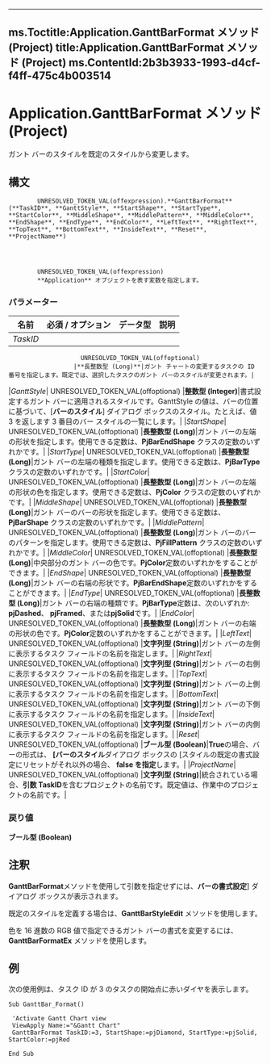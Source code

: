

---
ms.Toctitle:Application.GanttBarFormat メソッド (Project)
title:Application.GanttBarFormat メソッド (Project)
ms.ContentId:2b3b3933-1993-d4cf-f4ff-475c4b003514
---
# Application.GanttBarFormat メソッド (Project)




ガント バーのスタイルを既定のスタイルから変更します。

## 構文

            UNRESOLVED_TOKEN_VAL(offexpression).**GanttBarFormat**(**TaskID**, **GanttStyle**, **StartShape**, **StartType**, **StartColor**, **MiddleShape**, **MiddlePattern**, **MiddleColor**, **EndShape**, **EndType**, **EndColor**, **LeftText**, **RightText**, **TopText**, **BottomText**, **InsideText**, **Reset**, **ProjectName**)




            UNRESOLVED_TOKEN_VAL(offexpression)
            **Application** オブジェクトを表す変数を指定します。

### パラメーター

|**名前**|**必須 / オプション**|**データ型**|**説明**|
|---|---|---|---|
|*TaskID*|
                        UNRESOLVED_TOKEN_VAL(offoptional)
                      |**長整数型 (Long)**|ガント チャートの変更するタスクの ID 番号を指定します。既定では、選択したタスクのガント バーのスタイルが変更されます。|
|*GanttStyle*|
                        UNRESOLVED_TOKEN_VAL(offoptional)
                      |**整数型 (Integer)**|書式設定するガント バーに適用されるスタイルです。GanttStyle の値は、バーの位置に基づいて、[**バーのスタイル**] ダイアログ ボックスのスタイル。たとえば、値 3 を返します 3 番目のバー スタイルの一覧にします。|
|*StartShape*|
                        UNRESOLVED_TOKEN_VAL(offoptional)
                      |**長整数型 (Long)**|ガント バーの左端の形状を指定します。使用できる定数は、**PjBarEndShape** クラスの定数のいずれかです。|
|*StartType*|
                        UNRESOLVED_TOKEN_VAL(offoptional)
                      |**長整数型 (Long)**|ガント バーの左端の種類を指定します。使用できる定数は、**PjBarType** クラスの定数のいずれかです。|
|*StartColor*|
                        UNRESOLVED_TOKEN_VAL(offoptional)
                      |**長整数型 (Long)**|ガント バーの左端の形状の色を指定します。使用できる定数は、**PjColor** クラスの定数のいずれかです。|
|*MiddleShape*|
                        UNRESOLVED_TOKEN_VAL(offoptional)
                      |**長整数型 (Long)**|ガント バーのバーの形状を指定します。使用できる定数は、**PjBarShape** クラスの定数のいずれかです。|
|*MiddlePattern*|
                        UNRESOLVED_TOKEN_VAL(offoptional)
                      |**長整数型 (Long)**|ガント バーのバーのパターンを指定します。使用できる定数は、**PjFillPattern** クラスの定数のいずれかです。|
|*MiddleColor*|
                        UNRESOLVED_TOKEN_VAL(offoptional)
                      |**長整数型 (Long)**|中央部分のガント バーの色です。**PjColor**定数のいずれかをすることができます。|
|*EndShape*|
                        UNRESOLVED_TOKEN_VAL(offoptional)
                      |**長整数型 (Long)**|ガント バーの右端の形状です。**PjBarEndShape**定数のいずれかをすることができます。|
|*EndType*|
                        UNRESOLVED_TOKEN_VAL(offoptional)
                      |**長整数型 (Long)**|ガント バーの右端の種類です。**PjBarType**定数は、次のいずれか: **pjDashed**、 **pjFramed**、または**pjSolid**です。|
|*EndColor*|
                        UNRESOLVED_TOKEN_VAL(offoptional)
                      |**長整数型 (Long)**|ガント バーの右端の形状の色です。**PjColor**定数のいずれかをすることができます。|
|*LeftText*|
                        UNRESOLVED_TOKEN_VAL(offoptional)
                      |**文字列型 (String)**|ガント バーの左側に表示するタスク フィールドの名前を指定します。|
|*RightText*|
                        UNRESOLVED_TOKEN_VAL(offoptional)
                      |**文字列型 (String)**|ガント バーの右側に表示するタスク フィールドの名前を指定します。|
|*TopText*|
                        UNRESOLVED_TOKEN_VAL(offoptional)
                      |**文字列型 (String)**|ガント バーの上側に表示するタスク フィールドの名前を指定します。|
|*BottomText*|
                        UNRESOLVED_TOKEN_VAL(offoptional)
                      |**文字列型 (String)**|ガント バーの下側に表示するタスク フィールドの名前を指定します。|
|*InsideText*|
                        UNRESOLVED_TOKEN_VAL(offoptional)
                      |**文字列型 (String)**|ガント バーの内側に表示するタスク フィールドの名前を指定します。|
|*Reset*|
                        UNRESOLVED_TOKEN_VAL(offoptional)
                      |**ブール型 (Boolean)**|**True**の場合、バーの形式は、 **[バーのスタイル**ダイアログ ボックスの [スタイルの既定の書式設定にリセットがそれ以外の場合、 **false を指定**します。|
|*ProjectName*|
                        UNRESOLVED_TOKEN_VAL(offoptional)
                      |**文字列型 (String)**|統合されている場合、**引数 TaskID**を含むプロジェクトの名前です。既定値は、作業中のプロジェクトの名前です。|



### 戻り値
**ブール型 (Boolean)**





## 注釈
**GanttBarFormat**メソッドを使用して引数を指定せずには、**バーの書式設定**] ダイアログ ボックスが表示されます。



既定のスタイルを定義する場合は、**GanttBarStyleEdit** メソッドを使用します。



色を 16 進数の RGB 値で指定できるガント バーの書式を変更するには、**GanttBarFormatEx** メソッドを使用します。



## 例
次の使用例は、タスク ID が 3 のタスクの開始点に赤いダイヤを表示します。

```vba
Sub GanttBar_Format() 
 
 'Activate Gantt Chart view 
 ViewApply Name:="&Gantt Chart" 
 GanttBarFormat TaskID:=3, StartShape:=pjDiamond, StartType:=pjSolid, StartColor:=pjRed 
 
End Sub
```





